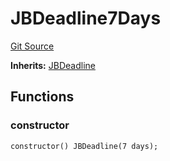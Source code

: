 # JBDeadline7Days
[Git Source](https://github.com/Bananapus/nana-core/blob/2998dca2fbd2658e2c8791d6dc8348147d69e28e/src/periphery/JBDeadline7Days.sol)

**Inherits:**
[JBDeadline](/docs/v4/api/core/JBDeadline.md)


## Functions
### constructor


```solidity
constructor() JBDeadline(7 days);
```

